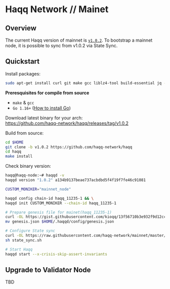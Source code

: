 # Haqq Network // Mainet

## Overview

The current Haqq version of mainnet is [`v1.0.2`](https://github.com/haqq-network/haqq/releases/tag/v1.0.2). To bootstrap a mainnet node, it is possible to sync from v1.0.2 via State Sync.

## Quickstart

Install packages:
```sh
sudo apt-get install curl git make gcc liblz4-tool build-essential jq -y
```

**Preresquisites for compile from source**
- `make` & `gcc` 
- `Go 1.16+` ([How to install Go](https://www.digitalocean.com/community/tutorials/how-to-install-go-on-ubuntu-20-04))

Download latest binary for your arch: </br>
https://github.com/haqq-network/haqq/releases/tag/v1.0.2

Build from source:
```sh
cd $HOME
git clone -b v1.0.2 https://github.com/haqq-network/haqq
cd haqq
make install
```

Check binary version:
```sh
haqq@haqq-node:~# haqqd -v
haqqd version "1.0.2" a134b9137beae737acbdbd5f4f19f7fe46c91081
```

```sh
CUSTOM_MONIKER="mainnet_node"

haqqd config chain-id haqq_11235-1 && \
haqqd init CUSTOM_MONIKER --chain-id haqq_11235-1

# Prepare genesis file for mainet(haqq_11235-1)
curl -OL https://gist.githubusercontent.com/kioqq/13f56710b3e932f9d12cc5c56f4f81f0/raw/da734a7a500aca4eb048899585302d9026b7b5b7/genesis.json
mv genesis.json $HOME/.haqqd/config/genesis.json

# Configure State sync
curl -OL https://raw.githubusercontent.com/haqq-network/mainnet/master/state_sync.sh
sh state_sync.sh

# Start Haqq
haqqd start --x-crisis-skip-assert-invariants
```

## Upgrade to Validator Node
TBD

